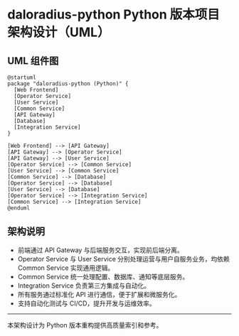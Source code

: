 # daloradius-python Python 版本项目架构设计（UML）

## UML 组件图

```uml
@startuml
package "daloradius-python (Python)" {
  [Web Frontend]
  [Operator Service]
  [User Service]
  [Common Service]
  [API Gateway]
  [Database]
  [Integration Service]
}

[Web Frontend] --> [API Gateway]
[API Gateway] --> [Operator Service]
[API Gateway] --> [User Service]
[Operator Service] --> [Common Service]
[User Service] --> [Common Service]
[Common Service] --> [Database]
[Operator Service] --> [Database]
[User Service] --> [Database]
[Operator Service] --> [Integration Service]
[Common Service] --> [Integration Service]
@enduml
```

## 架构说明
- 前端通过 API Gateway 与后端服务交互，实现前后端分离。
- Operator Service 与 User Service 分别处理运营与用户自服务业务，均依赖 Common Service 实现通用逻辑。
- Common Service 统一处理配置、数据库、通知等底层服务。
- Integration Service 负责第三方集成与自动化。
- 所有服务通过标准化 API 进行通信，便于扩展和微服务化。
- 支持自动化测试与 CI/CD，提升开发与运维效率。

---

本架构设计为 Python 版本重构提供高质量索引和参考。
